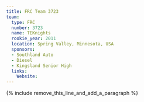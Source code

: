 ```yaml
---
title: FRC Team 3723
team:
  type: FRC
  number: 3723
  name: TEKnights
  rookie_year: 2011
  location: Spring Valley, Minnesota, USA
  sponsors:
  - Southland Auto
  - Diesel
  - Kingsland Senior High
  links:
    Website:
---
```


{% include remove_this_line_and_add_a_paragraph %}